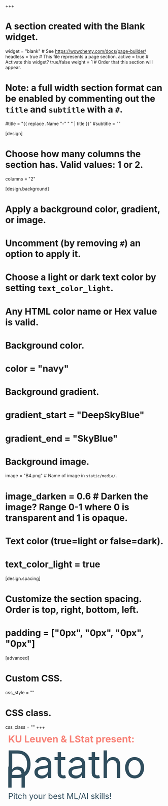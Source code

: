 +++
# A section created with the Blank widget.
widget = "blank"  # See https://wowchemy.com/docs/page-builder/
headless = true  # This file represents a page section.
active = true  # Activate this widget? true/false
weight = 1  # Order that this section will appear.

# Note: a full width section format can be enabled by commenting out the `title` and `subtitle` with a `#`.
#title = "{{ replace .Name "-" " " | title }}"
#subtitle = ""

[design]
  # Choose how many columns the section has. Valid values: 1 or 2.
  columns = "2"

[design.background]
  # Apply a background color, gradient, or image.
  #   Uncomment (by removing `#`) an option to apply it.
  #   Choose a light or dark text color by setting `text_color_light`.
  #   Any HTML color name or Hex value is valid.

  # Background color.
  # color = "navy"
  
  # Background gradient.
  # gradient_start = "DeepSkyBlue"
  # gradient_end = "SkyBlue"
  
  # Background image.
   image = "B4.png"  # Name of image in `static/media/`.
  # image_darken = 0.6  # Darken the image? Range 0-1 where 0 is transparent and 1 is opaque.

  # Text color (true=light or false=dark).
  # text_color_light = true

[design.spacing]
  # Customize the section spacing. Order is top, right, bottom, left.
  # padding = ["0px", "0px", "0px", "0px"]

[advanced]
 # Custom CSS. 
 css_style = ""
 
 # CSS class.
 css_class = ""
+++

<p style="font-size: 30px; color: #F88379; line-height:30px;  margin-top: 0px; margin-bottom: 40px; text-indent: 9px"> <b>KU Leuven & LStat present:</b> </p>

<p style="font-size: 120px; color: #2f4d5d; line-height:30px;  margin-top: 50px; margin-bottom: 40px" z-index: 950> Datathon </p>
<p style="font-size: 25px; color: #2f4d5d;   margin-top: 0 ;
  margin-bottom: 0; text-indent: 9px ;"> Pitch your best ML/AI skills!</p> 
